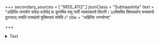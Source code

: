 +++
secondary_sources = [ "MSS_4112",]
jsonClass = "Subhaashita"
text = "अहिरिव जनयोगं सर्वदा वर्जयेद् यः कुणमिव वसु नारीं त्यक्तकामो विरागी।  \nविषमिव विषयार्थान् मन्यमानो दुरन्ताञ् जयति परमहंसो मुक्तिभावं समेति॥"
title = "अहिरिव जनयोगम्"

+++

<details><summary>Text</summary>

अहिरिव जनयोगं सर्वदा वर्जयेद् यः कुणमिव वसु नारीं त्यक्तकामो विरागी।  
विषमिव विषयार्थान् मन्यमानो दुरन्ताञ् जयति परमहंसो मुक्तिभावं समेति॥
</details>
